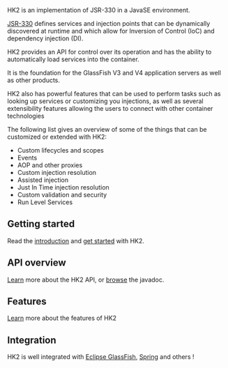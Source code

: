 [//]: # " "
[//]: # " Copyright (c) 2013, 2021 Oracle and/or its affiliates. All rights reserved. "
[//]: # " "
[//]: # " This program and the accompanying materials are made available under the "
[//]: # " terms of the Eclipse Public License v. 2.0, which is available at "
[//]: # " http://www.eclipse.org/legal/epl-2.0. "
[//]: # " "
[//]: # " This Source Code may also be made available under the following Secondary "
[//]: # " Licenses when the conditions for such availability set forth in the "
[//]: # " Eclipse Public License v. 2.0 are satisfied: GNU General Public License, "
[//]: # " version 2 with the GNU Classpath Exception, which is available at "
[//]: # " https://www.gnu.org/software/classpath/license.html. "
[//]: # " "
[//]: # " SPDX-License-Identifier: EPL-2.0 OR GPL-2.0 WITH Classpath-exception-2.0 "
[//]: # " "

HK2 is an implementation of JSR-330 in a JavaSE environment.


[JSR-330](http://jcp.org/aboutJava/communityprocess/final/jsr330/) defines services and injection points that can be dynamically discovered at runtime and which allow for Inversion of Control (IoC) and dependency injection (DI).


HK2 provides an API for control over its operation and has the ability to automatically load services into the container.


It is the foundation for the GlassFish V3 and V4 application servers as well as other products.


HK2 also has powerful features that can be used to perform tasks such as looking up services or customizing you injections, as well as several extensibility features allowing the users to connect with other container technologies


The following list gives an overview of some of the things that can be customized or extended with HK2:
- Custom lifecycles and scopes
- Events
- AOP and other proxies
- Custom injection resolution
- Assisted injection
- Just In Time injection resolution
- Custom validation and security
- Run Level Services


Getting started
----------------

Read the [introduction](introduction.html) and [get started](getting-started.html) with HK2.


API overview
------------

[Learn](api-overview.html) more about the HK2 API, or [browse](apidocs/index.html) the javadoc.


Features
--------

[Learn](extensibility.html) more about the features of HK2


Integration
-----------

HK2 is well integrated with [Eclipse GlassFish](https://glassfish.org), [Spring](http://www.springsource.org) and others !
